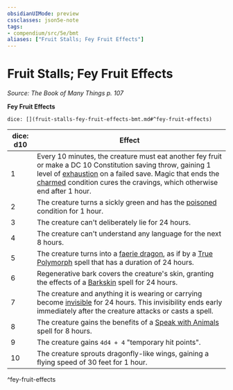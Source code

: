 ```yaml
---
obsidianUIMode: preview
cssclasses: json5e-note
tags:
- compendium/src/5e/bmt
aliases: ["Fruit Stalls; Fey Fruit Effects"]
---
```

# Fruit Stalls; Fey Fruit Effects
*Source: The Book of Many Things p. 107* 

**Fey Fruit Effects**

`dice: [](fruit-stalls-fey-fruit-effects-bmt.md#^fey-fruit-effects)`

| dice: d10 | Effect |
|-----------|--------|
| 1 | Every 10 minutes, the creature must eat another fey fruit or make a DC 10 Constitution saving throw, gaining 1 level of [exhaustion](/Systems/5e/rules/conditions.md#exhaustion) on a failed save. Magic that ends the [charmed](/Systems/5e/rules/conditions.md#charmed) condition cures the cravings, which otherwise end after 1 hour. |
| 2 | The creature turns a sickly green and has the [poisoned](/Systems/5e/rules/conditions.md#poisoned) condition for 1 hour. |
| 3 | The creature can't deliberately lie for 24 hours. |
| 4 | The creature can't understand any language for the next 8 hours. |
| 5 | The creature turns into a [faerie dragon](/Systems/5e/bestiary/dragon/faerie-dragon-violet.md), as if by a [True Polymorph](/Systems/5e/spells/true-polymorph.md) spell that has a duration of 24 hours. |
| 6 | Regenerative bark covers the creature's skin, granting the effects of a [Barkskin](/Systems/5e/spells/barkskin.md) spell for 24 hours. |
| 7 | The creature and anything it is wearing or carrying become [invisible](/Systems/5e/rules/conditions.md#invisible) for 24 hours. This invisibility ends early immediately after the creature attacks or casts a spell. |
| 8 | The creature gains the benefits of a [Speak with Animals](/Systems/5e/spells/speak-with-animals.md) spell for 8 hours. |
| 9 | The creature gains `4d4 + 4` "temporary hit points". |
| 10 | The creature sprouts dragonfly-like wings, gaining a flying speed of 30 feet for 1 hour. |
^fey-fruit-effects